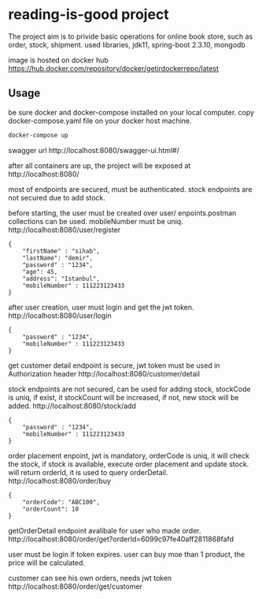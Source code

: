 # reading-is-good project

The project aim is to privide basic operations for online book store, such as order, stock, shipment.
used libraries, jdk11, spring-boot 2.3.10, mongodb

image is hosted on docker hub
https://hub.docker.com/repository/docker/getirdockerrepo/latest

## Usage
be sure docker and docker-compose installed on your local computer. 
copy docker-compose.yaml file on your docker host machine.

```bash
docker-compose up

```

swagger url
http://localhost:8080/swagger-ui.html#/

after all containers are up, the project will be exposed at
http://localhost:8080/

most of endpoints are secured, must be authenticated. stock endpoints are not secured due to add stock.

before starting, the user must be created over user/ enpoints.postman collections can be used.
mobileNumber must be uniq.
http://localhost:8080/user/register

```
{
    "firstName" : "sihab",
    "lastName": "demir",
    "password" : "1234",
    "age": 45,
    "address": "Istanbul",
    "mobileNumber" : 111223123433
}
```

after user creation, user must login and get the jwt token.
http://localhost:8080/user/login

```
{
    "password" : "1234",
    "mobileNumber" : 111223123433
}
```

get customer detail endpoint is secure, jwt token must be used in Authorization header
http://localhost:8080/customer/detail

stock endpoints are not secured, can be used for adding stock, stockCode is uniq, if exist, it stockCount will be increased, if not, new stock will be added.
http://localhost:8080/stock/add

```
{
    "password" : "1234",
    "mobileNumber" : 111223123433
}
```

order placement enpoint, jwt is mandatory, orderCode is uniq, it will check the stock, if stock is available, execute order placement and update stock.
will return orderId, it is used to query orderDetail.
http://localhost:8080/order/buy

```
{
    "orderCode": "ABC100",
    "orderCount": 10
}
```

getOrderDetail endpoint avalibale for user who made order.
http://localhost:8080/order/get?orderId=6099c97fe40aff2811868fafd

user must be login if token expires.
user can buy moe than 1 product, the price will be calculated.

customer can see his own orders, needs jwt token
http://localhost:8080/order/get/customer








